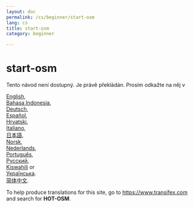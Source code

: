 ```yaml
---
layout: doc
permalink: /cs/beginner/start-osm
lang: cs
title: start-osm
category: beginner

---
```


start-osm  
=================  

Tento návod není dostupný. Je právě překládán. Prosím odkažte na něj v   

[English](/en/beginner/start-osm),  
[Bahasa Indonesia](/bi/beginner/start-osm),  
[Deutsch](/de/beginner/start-osm),  
[Español](/es/beginner/start-osm),  
[Hrvatski](/hr/beginner/start-osm),  
[Italiano](/it/beginner/start-osm),  
[日本語](/ja/beginner/start-osm),  
[Norsk](/nb/beginner/start-osm),  
[Nederlands](/nl_NL/beginner/start-osm),  
[Português](/pt/beginner/start-osm),  
[Русский](/ru/beginner/start-osm),  
[Kiswahili](/sw/beginner/start-osm) or  
[Українська](/uk/beginner/start-osm).  
[简体中文](/zh_CN/beginner/start-osm).  

To help produce translations for this site, go to <https://www.transifex.com> and search for **HOT-OSM**.  

<!-- hidden text -->
